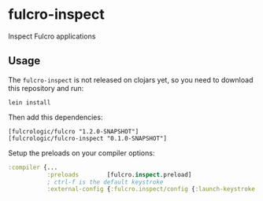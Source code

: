 # fulcro-inspect

Inspect Fulcro applications

## Usage

The `fulcro-inspect` is not released on clojars yet, so you need to download this repository and run:

```
lein install
```

Then add this dependencies:

```
[fulcrologic/fulcro "1.2.0-SNAPSHOT"]
[fulcrologic/fulcro-inspect "0.1.0-SNAPSHOT"]
```

Setup the preloads on your compiler options:

```clojure
:compiler {...
           :preloads        [fulcro.inspect.preload]
           ; ctrl-f is the default keystroke
           :external-config {:fulcro.inspect/config {:launch-keystroke "ctrl-f"}}}
```
